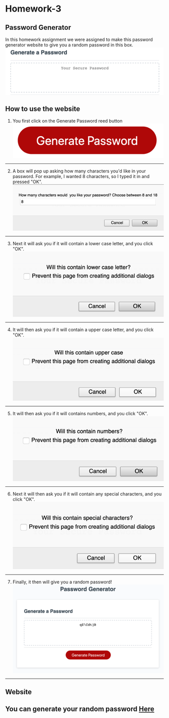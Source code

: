 # Homework-3

## Password Generator
In this homework assignment we were assigned to make this password generator website to give you a random password in this box. 
![plainbox](https://github.com/michelaqyteza/Homework-3/blob/main/Pictures/passwordbox.png)

## How to use the website 
1. You first click on the Generate Password reed button 
![genbutton](https://github.com/michelaqyteza/Homework-3/blob/main/Pictures/generatebutton.png)
---
2. A box will pop up asking how many characters you'd like in your password. 
For example, I wanted 8 characters, so I typed it in and pressed "OK". 
![characters](https://github.com/michelaqyteza/Homework-3/blob/main/Pictures/characterspic.png)
---
3. Next it will ask you if it will contain a lower case letter, and you click "OK". 
![lowercase](https://github.com/michelaqyteza/Homework-3/blob/main/Pictures/lowercasepic.png)
---
4. It will then ask you if it will contain a upper case letter, and you click "OK".
![uppercase](https://github.com/michelaqyteza/Homework-3/blob/main/Pictures/uppercasepic.png)
---
5. It will then ask you if it will contains numbers, and you click "OK".
![numbers](https://github.com/michelaqyteza/Homework-3/blob/main/Pictures/numebrspic.png)
---
6. Next it will then ask you if it will contain any special characters, and you click "OK".
![special](https://github.com/michelaqyteza/Homework-3/blob/main/Pictures/specialcharacterspic.png)
---
7. Finally, it then will give you a random password! 
![finalpassword](https://github.com/michelaqyteza/Homework-3/blob/main/Pictures/endresultpic.png)
---
## Website
You can generate your random password [Here](https://michelaqyteza.github.io/Homework-3/)
---